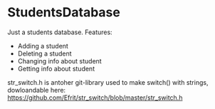 # StudentsDatabase

Just a students database. Features:

- Adding a student
- Deleting a student
- Changing info about student
- Getting info about student

str_switch.h is antoher git-library used to make switch() with strings, dowloandable here: https://github.com/Efrit/str_switch/blob/master/str_switch.h
